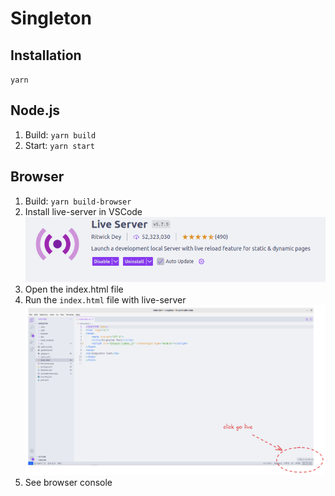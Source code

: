 # Singleton

## Installation
`yarn`

## Node.js
1. Build: `yarn build`
2. Start: `yarn start`

## Browser
1. Build: `yarn build-browser`
2. Install live-server in VSCode
   ![Live Server](./live-server.png)
3. Open the index.html file
3. Run the `index.html` file with live-server
   ![Run Live Server](./run-index-html.png)
4. See browser console
